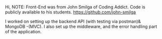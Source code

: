 Hi,
NOTE: Front-End was from John Smilga of Coding Addict. Code is publicly available to his students.
https://github.com/john-smilga


I worked on setting up the backend API (with testing via postman)& MongoDB -(MVC).
I also set up the middleware, and the error handling part of the application.
